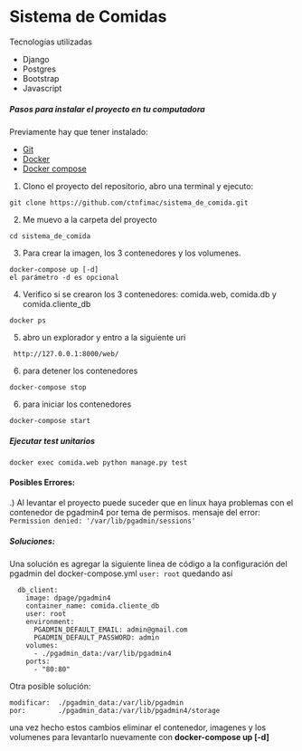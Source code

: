 # Sistema de Comidas


Tecnologías utilizadas
- Django
- Postgres
- Bootstrap
- Javascript


##### Pasos para instalar el proyecto en tu computadora
Previamente hay que tener instalado:
- [Git](https://git-scm.com/) 
- [Docker](https://www.docker.com/) 
- [Docker compose](https://docs.docker.com/compose/) 


1) Clono el proyecto del repositorio, abro una terminal y ejecuto:
```
git clone https://github.com/ctnfimac/sistema_de_comida.git
```


2) Me muevo a la carpeta del proyecto
```
cd sistema_de_comida
```

3) Para crear la imagen, los 3 contenedores y los volumenes.
```
docker-compose up [-d]
el parámetro -d es opcional
```

4) Verifico si se crearon los 3 contenedores: comida.web, comida.db y comida.cliente_db
```
docker ps
```

5) abro un explorador y entro a la siguiente uri
```
 http://127.0.0.1:8000/web/
```

6) para detener los contenedores
```
docker-compose stop
```

6) para iniciar los contenedores
```
docker-compose start
```

##### Ejecutar test unitarios
```
docker exec comida.web python manage.py test
```


#### Posibles Errores:
.) Al levantar el proyecto puede suceder que en linux haya problemas con el contenedor de pgadmin4 por tema de permisos.
mensaje del error: 
``` Permission denied: '/var/lib/pgadmin/sessions' ```
##### Soluciones:

Una solución es agregar la siguiente linea de código a la configuración del pgadmin del docker-compose.yml 
``` user: root ``` 
quedando así
```
  db_client:
    image: dpage/pgadmin4
    container_name: comida.cliente_db
    user: root
    environment:
      PGADMIN_DEFAULT_EMAIL: admin@gmail.com
      PGADMIN_DEFAULT_PASSWORD: admin
    volumes:
      - ./pgadmin_data:/var/lib/pgadmin4
    ports:
      - "80:80"
 ```
Otra posible solución:
 ```
 modificar:  ./pgadmin_data:/var/lib/pgadmin
 por:        ./pgadmin_data:/var/lib/pgadmin4/storage
 ```

 una vez hecho estos cambios eliminar el contenedor, imagenes y los volumenes
 para levantarlo nuevamente con **docker-compose up [-d]**

